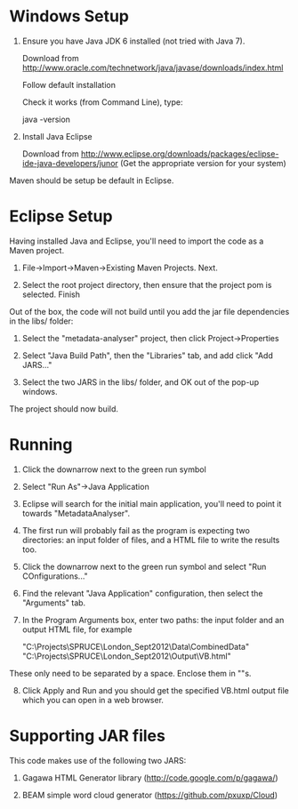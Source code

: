 Windows Setup
=============

1) Ensure you have Java JDK 6 installed (not tried with Java 7).
   
   Download from http://www.oracle.com/technetwork/java/javase/downloads/index.html
   
   Follow default installation
   
   Check it works (from Command Line), type:
   
    java -version
    
2) Install Java Eclipse

   Download from http://www.eclipse.org/downloads/packages/eclipse-ide-java-developers/junor
   (Get the appropriate version for your system)

Maven should be setup be default in Eclipse.

Eclipse Setup
=============

Having installed Java and Eclipse, you'll need to import the code as a Maven project.

1) File->Import->Maven->Existing Maven Projects. Next.

2) Select the root project directory, then ensure that the project pom is selected. Finish

Out of the box, the code will not build until you add the jar file dependencies in the libs/ folder:

1) Select the "metadata-analyser" project, then click Project->Properties

2) Select "Java Build Path", then the "Libraries" tab, and add click "Add JARS..."

3) Select the two JARS in the libs/ folder, and OK out of the pop-up windows.

The project should now build.

Running
=======
1) Click the downarrow next to the green run symbol

2) Select "Run As"->Java Application

3) Eclipse will search for the initial main application, you'll need to point it towards "MetadataAnalyser".

4) The first run will probably fail as the program is expecting two directories: an input folder of files, and a HTML file to write the results too.

5) Click the downarrow next to the green run symbol and select "Run COnfigurations..."

6) Find the relevant "Java Application" configuration, then select the "Arguments" tab.

7) In the Program Arguments box, enter two paths: the input folder and an output HTML file, for example

    "C:\Projects\SPRUCE\London_Sept2012\Data\CombinedData" "C:\Projects\SPRUCE\London_Sept2012\Output\VB.html"

These only need to be separated by a space. Enclose them in ""s.

8) Click Apply and Run and you should get the specified VB.html output file which you can open in a web browser.

Supporting JAR files
====================
This code makes use of the following two JARS:

1) Gagawa HTML Generator library (http://code.google.com/p/gagawa/)

2) BEAM simple word cloud generator (https://github.com/pxuxp/Cloud)